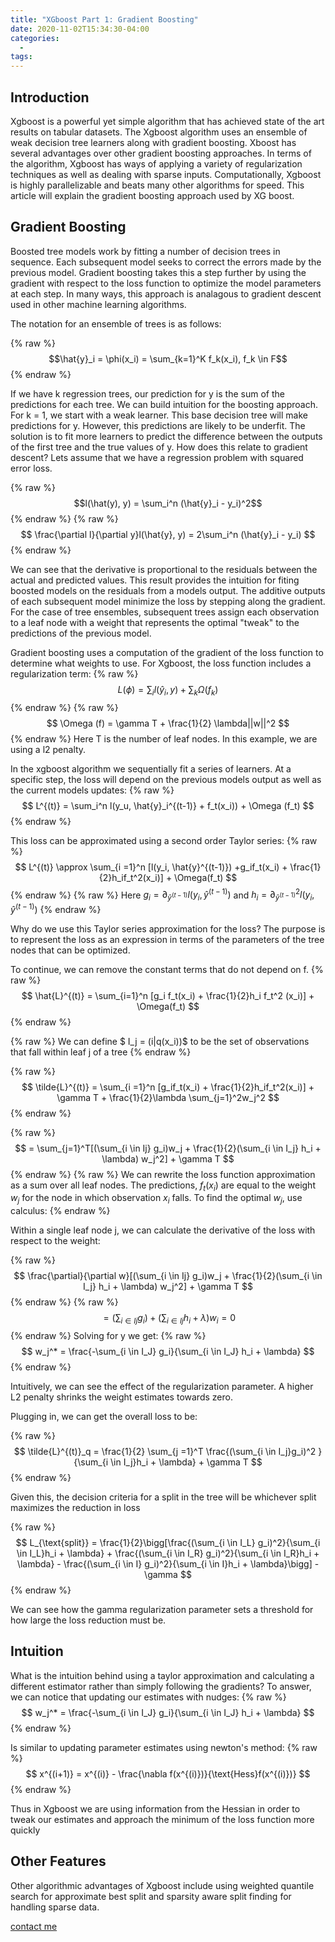 ```yaml
---
title: "XGboost Part 1: Gradient Boosting"
date: 2020-11-02T15:34:30-04:00
categories:
  - 
tags:
---
```


## Introduction
Xgboost is a powerful yet simple algorithm that has achieved state of the art results on tabular datasets. The Xgboost algorithm uses an ensemble of weak decision tree learners along with gradient boosting. Xboost has several advantages over other gradient boosting approaches. In terms of the algorithm, Xgboost has ways of applying a variety of regularization techniques as well as dealing with sparse inputs. Computationally, Xgboost is highly parallelizable and beats many other algorithms for speed. This article will explain the gradient boosting approach used by XG boost. 

## Gradient Boosting
Boosted tree models work by fitting a number of decision trees in sequence. Each subsequent model seeks to correct the errors made by the previous model. Gradient boosting takes this a step further by using the gradient with respect to the loss function to optimize the model parameters at each step. In many ways, this approach is analagous to gradient descent used in other machine learning algorithms. 

The notation for an ensemble of trees is as follows:

{% raw %}
$$\hat{y}_i = \phi(x_i) = \sum_{k=1}^K f_k(x_i), f_k \in F$$
{% endraw %}

If we have k regression trees, our prediction for y is the sum of the predictions for each tree. We can build intuition for the boosting approach. For k = 1, we start with a weak learner. This base decision tree will make predictions for y. However, this predictions are likely to be underfit. The solution is to fit more learners to predict the difference between the outputs of the first tree and the true values of y. How does this relate to gradient descent? Lets assume that we have a regression problem with squared error loss. 

{% raw %}
$$l(\hat(y), y) = \sum_i^n (\hat{y}_i - y_i)^2$$
{% endraw %}
{% raw %}
$$
\frac{\partial l}{\partial y}l(\hat{y}, y) = 2\sum_i^n (\hat{y}_i - y_i)
$$
{% endraw %}



We can see that the derivative is proportional to the residuals between the actual and predicted values. This result provides the intuition for fiting boosted models on the residuals from a models output. The additive outputs of each subsequent model minimize the loss by stepping along the gradient. For the case of tree ensembles, subsequent trees assign each observation to a leaf node with a weight that represents the optimal "tweak" to the predictions of the previous model.

Gradient boosting uses a computation of the gradient of the loss function to determine what weights to use. For Xgboost, the loss function includes a regularization term:
{% raw %}
$$
L(\phi) = \sum_il(\hat{y}_i, y) + \sum_k \Omega (f_k)
$$
{% endraw %}
{% raw %}
$$
\Omega (f) = \gamma T + \frac{1}{2} \lambda||w||^2
$$
{% endraw %}
Here T is the number of leaf nodes. In this example, we are using a l2 penalty.

In the xgboost algorithm we sequentially fit a series of learners. At a specific step, the loss will depend on the previous models output as well as the current models updates:
{% raw %}
$$
L^{(t)} = \sum_i^n l(y_u, \hat{y}_i^{(t-1)} + f_t(x_i)) + \Omega (f_t)
$$
{% endraw %}

This loss can be approximated using a second order Taylor series:
{% raw %}
$$
L^{(t)} \approx \sum_{i =1}^n [l(y_i, \hat{y}^{(t-1)}) +g_if_t(x_i) + \frac{1}{2}h_if_t^2(x_i)] + \Omega(f_t)
$$
{% endraw %}
{% raw %}
Here $g_i = \partial_{\hat{y}^{(t-1)}}l(y_i, \hat{y}^{(t-1)})$ and $h_i = \partial_{\hat{y}^{(t-1)}}^2l(y_i, \hat{y}^{(t-1)})$
{% endraw %}

Why do we use this Taylor series approximation for the loss? The purpose is to represent the loss as an expression in terms of the parameters of the tree nodes that can be optimized. 

To continue, we can remove the constant terms that do not depend on f.
{% raw %}
$$
\hat{L}^{(t)} = \sum_{i=1}^n [g_i f_t(x_i) + \frac{1}{2}h_i f_t^2 (x_i)] + \Omega(f_t)
$$
{% endraw %}

{% raw %}
We can define $ I_j = (i|q(x_i))$ to be the set of observations that fall within leaf j of a tree
{% endraw %}

{% raw %}
$$
\tilde{L}^{(t)} = \sum_{i =1}^n [g_if_t(x_i) + \frac{1}{2}h_if_t^2(x_i)] + \gamma T + \frac{1}{2}\lambda \sum_{j=1}^2w_j^2
$$
{% endraw %}

{% raw %}
$$
= \sum_{j=1}^T[(\sum_{i \in Ij} g_i)w_j + \frac{1}{2}(\sum_{i \in I_j} h_i + \lambda) w_j^2] + \gamma T
$$
{% endraw %}
{% raw %}
We can rewrite the loss function approximation as a sum over all leaf nodes. The predictions, $f_t(x_i)$ are equal to the weight $w_j$ for the node in which observation $x_i$ falls. To find the optimal $w_j$, use calculus:
{% endraw %}

Within a single leaf node j, we can calculate the derivative of the loss with respect to the weight:

{% raw %}
$$
\frac{\partial}{\partial w}[(\sum_{i \in Ij} g_i)w_j + \frac{1}{2}(\sum_{i \in I_j} h_i + \lambda) w_j^2] + \gamma T
$$
{% endraw %}
{% raw %}
$$
= (\sum_{i \in Ij} g_i) + (\sum_{i \in Ij} h_i + \lambda)w_i = 0
$$
{% endraw %}
Solving for y we get:
{% raw %}
$$
w_j^* = \frac{-\sum_{i \in I_J} g_i}{\sum_{i \in I_J} h_i + \lambda}
$$
{% endraw %}

Intuitively, we can see the effect of the regularization parameter. A higher L2 penalty shrinks the weight estimates towards zero.

Plugging in, we can get the overall loss to be:

{% raw %}
$$
\tilde{L}^{(t)}_q = \frac{1}{2} \sum_{j =1}^T \frac{(\sum_{i \in I_j}g_i)^2 }{\sum_{i \in I_j}h_i + \lambda} + \gamma T
$$
{% endraw %}


Given this, the decision criteria for a split in the tree will be whichever split maximizes the reduction in loss

{% raw %}
$$
L_{\text{split}} = \frac{1}{2}\bigg[\frac{(\sum_{i \in I_L} g_i)^2}{\sum_{i \in I_L}h_i + \lambda} + \frac{(\sum_{i \in I_R} g_i)^2}{\sum_{i \in I_R}h_i + \lambda} - \frac{(\sum_{i \in I} g_i)^2}{\sum_{i \in I}h_i + \lambda}\bigg] - \gamma
$$
{% endraw %}

We can see how the gamma regularization parameter sets a threshold for how large the loss reduction must be.


## Intuition
What is the intuition behind using a taylor approximation and calculating a different estimator rather than simply following the gradients? To answer, we can notice that updating our estimates with nudges:
{% raw %}
$$
w_j^* = \frac{-\sum_{i \in I_J} g_i}{\sum_{i \in I_J} h_i + \lambda}
$$
{% endraw %}

Is similar to updating parameter estimates using newton's method:
{% raw %}
$$
x^{(i+1)} = x^{(i)} - \frac{\nabla f(x^{(i)})}{\text{Hess}f(x^{(i)})}
$$
{% endraw %}

Thus in Xgboost we are using information from the Hessian in order to tweak our estimates and approach the minimum of the loss function more quickly


## Other Features
Other  algorithmic advantages of Xgboost include using weighted quantile search for approximate best split and sparsity aware split finding for handling sparse data. 

[contact me](mailto:ethan_kim@college.harvard.edu)




